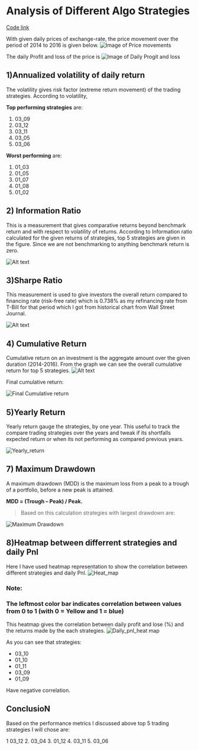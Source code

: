 # Analysis of Different Algo Strategies
[Code link](https://github.com/supreeth8/high_freq_algo/blob/master/Analysis.ipynb)



With given daily prices of exchange-rate, the price movement over the period of 2014 to 2016 is given below.
![Image of Price movements](https://github.com/supreeth8/high_freq_algo/blob/master/img/XAU_USD%20price%20movment.png)

The daily Profit and loss of the price is
![Image of Daily Progit and loss](https://github.com/supreeth8/high_freq_algo/blob/master/img/Daily%20prfit%20and%20loss.png)

## 1)Annualized volatility of daily return



The volatility gives risk factor (extreme return movement) of the trading strategies. According to volatility,

**Top performing strategies** are:

1. 03\_09
2. 03\_12
3. 03\_11
4. 03\_05
5. 03\_06





**Worst performing** are:

1. 01\_03
2. 01\_05
3. 01\_07
4. 01\_08
5. 01\_02



## 2) Information Ratio

This is a measurement that gives comparative returns beyond benchmark return and with respect to volatility of returns. According to Information ratio calculated for the given returns of strategies, top 5 strategies are given in the figure. Since we are not benchmarking to anything benchmark return is zero.

![Alt text](https://github.com/supreeth8/high_freq_algo/blob/master/img/info_ratio.png)


## 3)Sharpe Ratio
This measurement is used to give investors the overall return compared to financing rate (risk-free rate) which is 0.738% as my refinancing rate from T-Bill for that period which I got from historical chart from Wall Street Journal.

 ![Alt text](https://github.com/supreeth8/high_freq_algo/blob/master/img/sharpe_ratio.png)
 
 ## 4) Cumulative Return
 
Cumulative return on an investment is the aggregate amount over the given duration (2014-2016). From the graph we can see the overall cumulative return for top 5 strategies.
![Alt text](https://github.com/supreeth8/high_freq_algo/blob/master/img/Cummulative%20return.png)

Final cumulative return:

![Final Cumulative return](https://github.com/supreeth8/high_freq_algo/blob/master/img/cumlative_return.png)


## 5)Yearly Return

Yearly return gauge the strategies, by one year. This useful to track the compare trading strategies over the years and tweak if its shortfalls expected return or when its not performing as compared previous years.

 ![Yearly_return](https://github.com/supreeth8/high_freq_algo/blob/master/img/Yearly_return.png)

## 7) Maximum Drawdown

A maximum drawdown (MDD) is the maximum loss from a peak to a trough of a portfolio, before a new peak is attained.

**MDD = (Trough – Peak) / Peak.**

> Based on this calculation strategies with largest drawdown are:

![Maximum Drawdown](https://github.com/supreeth8/high_freq_algo/blob/master/img/MaxDD.png)



## 8)Heatmap between differrent strategies and daily Pnl

Here I have used heatmap representation to show the correlation between different strategies and daily Pnl.
![Heat_map](https://github.com/supreeth8/high_freq_algo/blob/master/img/Heatmap.png)

### Note:

### The leftmost color bar indicates correlation between values from 0 to 1 (with 0 = Yellow and 1 = blue)





This heatmap gives the correlation between daily profit and lose (%) and the returns made by the each strategies.
![Daily_pnl_heat map](https://github.com/supreeth8/high_freq_algo/blob/master/img/Dail_pnl%20heatmap.png)

As you can see that strategies:

- 03\_10
- 01\_10
- 01\_11
- 03\_09
- 01\_09

Have negative correlation.





## ConclusioN

Based on the performance metrics I discussed above top 5 trading strategies I will chose are:

1 03\_12
2. 03\_04
3. 01\_12
4. 03\_11
5. 03\_06
